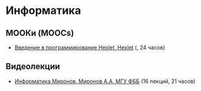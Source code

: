 # Информатика

## МООКи (MOOCs)

* [Введение в программирование Hexlet, Hexlet](https://ru.hexlet.io/courses/introduction_to_programming) (, 24 часов)

## Видеолекции

* [Информатика Миронов, Миронов А.А, МГУ ФББ](https://teach-in.ru/course/informatics) (16 лекций, 21 часов)

